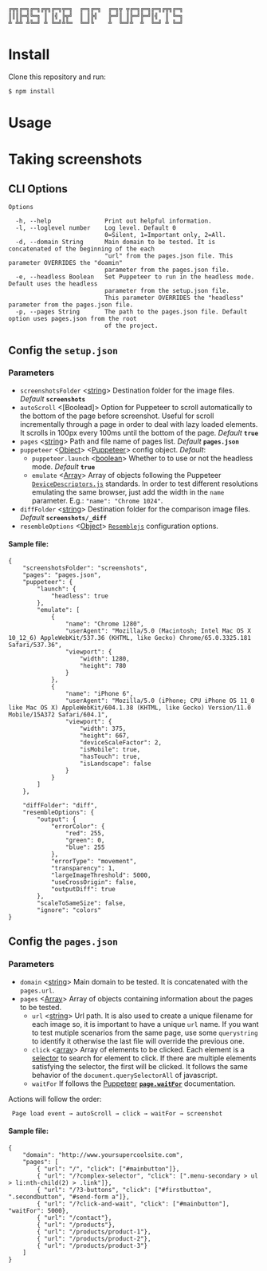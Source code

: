 ```
╔╦╗╔═╗╔═╗╔╦╗╔═╗╦═╗  ╔═╗╔═╗  ╔═╗╦ ╦╔═╗╔═╗╔═╗╔╦╗╔═╗
║║║╠═╣╚═╗ ║ ║╣ ╠╦╝  ║ ║╠╣   ╠═╝║ ║╠═╝╠═╝║╣  ║ ╚═╗
╩ ╩╩ ╩╚═╝ ╩ ╚═╝╩╚═  ╚═╝╚    ╩  ╚═╝╩  ╩  ╚═╝ ╩ ╚═╝
```

# Install

Clone this repository and run:

```
$ npm install
```

# Usage

# Taking screenshots

## CLI Options

```
Options

  -h, --help               Print out helpful information.                                                
  -l, --loglevel number    Log level. Default 0                                                          
                           0=Silent, 1=Important only, 2=All.                                            
  -d, --domain String      Main domain to be tested. It is concatenated of the beginning of the each     
                           "url" from the pages.json file. This parameter OVERRIDES the "doamin"         
                           parameter from the pages.json file.                                           
  -e, --headless Boolean   Set Puppeteer to run in the headless mode. Default uses the headless          
                           parameter from the setup.json file.                                           
                           This parameter OVERRIDES the "headless" parameter from the pages.json file.   
  -p, --pages String       The path to the pages.json file. Default option uses pages.json from the root 
                           of the project. 
```

## Config the __`setup.json`__

### Parameters

 - `screenshotsFolder` <[string]> Destination folder for the image files. _Default_ __```screenshots```__
 - `autoScroll` <[Boolead]> Option for Puppeteer to scroll automatically to the bottom of the page before screenshot. Useful for scroll incrementally through a page in order to deal with lazy loaded elements. It scrolls in 100px every 100ms until the bottom of the page. _Default_ __```true```__
  - `pages` <[string]> Path and file name of pages list. _Default_ __```pages.json```__
  - `puppeteer` <[Object]> <[Puppeteer]> config object. _Default_:
  	- `puppeteer.launch` <[boolean]> Whether to to use or not the headless mode. _Default_ __```true```__
  	- `emulate` <[Array]> Array of objects following the Puppeteer [`DeviceDescriptors.js`](https://github.com/GoogleChrome/puppeteer/blob/master/DeviceDescriptors.js) standards. In order to test different resolutions emulating the same browser, just add the width in the `name` parameter. E.g.: `"name": "Chrome 1024"`.
  - `diffFolder` <[string]> Destination folder for the comparison image files. _Default_ __```screenshots/_diff```__
  - `resembleOptions` <[Object]> [`Resemblejs`](https://github.com/HuddleEng/Resemble.js#nodejs) configuration options.

#### Sample file:

```
{
	"screenshotsFolder": "screenshots",
	"pages": "pages.json",
	"puppeteer": {
		"launch": {
			"headless": true
		},
		"emulate": [
			{
				"name": "Chrome 1280",
				"userAgent": "Mozilla/5.0 (Macintosh; Intel Mac OS X 10_12_6) AppleWebKit/537.36 (KHTML, like Gecko) Chrome/65.0.3325.181 Safari/537.36",
				"viewport": {
					"width": 1280,
					"height": 780
				}
			},
			{
				"name": "iPhone 6",
				"userAgent": "Mozilla/5.0 (iPhone; CPU iPhone OS 11_0 like Mac OS X) AppleWebKit/604.1.38 (KHTML, like Gecko) Version/11.0 Mobile/15A372 Safari/604.1",
				"viewport": {
					"width": 375,
					"height": 667,
					"deviceScaleFactor": 2,
					"isMobile": true,
					"hasTouch": true,
					"isLandscape": false
				}
			}
		]
	},
	
	"diffFolder": "diff",
	"resembleOptions": {
		"output": {
			"errorColor": {
				"red": 255,
				"green": 0,
				"blue": 255
			},
			"errorType": "movement",
			"transparency": 1,
			"largeImageThreshold": 5000,
			"useCrossOrigin": false,
			"outputDiff": true
		},
		"scaleToSameSize": false,
		"ignore": "colors"
}
```

## Config the __`pages.json`__

### Parameters

 - `domain` <[string]> Main domain to be tested. It is concatenated with the `pages.url`.
 - `pages` <[Array]> Array of objects containing information about the pages to be tested.
	- `url` <[string]> Url path. It is also used to create a unique filename for each image so, it is important to have a unique `url` name. If you want to test mutiple scenarios from the same page, use some `querystring` to identify it otherwise the last file will override the previous one.
	- `click` <[array]> Array of elements to be clicked. Each element is a [selector] to search for element to click. If there are multiple elements satisfying the selector, the first will be clicked. It follows the same behavior of the `document.querySelectorAll` of javascript.
	- `waitFor` If follows the [Puppeteer] __[`page.waitFor`](https://github.com/GoogleChrome/puppeteer/blob/v1.2.0/docs/api.md#pagewaitforselectororfunctionortimeout-options-args)__ documentation.

Actions will follow the order:

```
 Page load event → autoScroll → click → waitFor → screenshot
```

#### Sample file:

```
{
	"domain": "http://www.yoursupercoolsite.com",
	"pages": [
		{ "url": "/", "click": ["#mainbutton"]},
		{ "url": "/?complex-selector", "click": [".menu-secondary > ul > li:nth-child(2) > .link"]},
		{ "url": "/?3-buttons", "click": ["#firstbutton", ".secondbutton", "#send-form a"]},
		{ "url": "/?click-and-wait", "click": ["#mainbutton"], "waitFor": 5000},
		{ "url": "/contact"},
		{ "url": "/products"},
		{ "url": "/products/product-1"},
		{ "url": "/products/product-2"},
		{ "url": "/products/product-3"}
	]
}
```


[Array]: https://developer.mozilla.org/en-US/docs/Web/JavaScript/Reference/Global_Objects/Array "Array"
[boolean]: https://developer.mozilla.org/en-US/docs/Web/JavaScript/Data_structures#Boolean_type "Boolean"
[function]: https://developer.mozilla.org/en-US/docs/Web/JavaScript/Reference/Global_Objects/Function "Function"
[number]: https://developer.mozilla.org/en-US/docs/Web/JavaScript/Data_structures#Number_type "Number"
[Object]: https://developer.mozilla.org/en-US/docs/Web/JavaScript/Reference/Global_Objects/Object "Object"
[string]: https://developer.mozilla.org/en-US/docs/Web/JavaScript/Data_structures#String_type "String"
[Puppeteer]: https://github.com/GoogleChrome/puppeteer "Puppeteer"
[Resemblejs]: https://github.com/HuddleEng/Resemble.js "Resemblejs"
[selector]: https://developer.mozilla.org/en-US/docs/Web/CSS/CSS_Selectors "selector"

